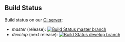 Build Status
------------

Build status on our [CI server](https://chef-ci.typo3.org):

- *master* (release): [![Build Status master branch](https://chef-ci.typo3.org/job/TYPO3-cookbooks/job/site-mailrelaytypo3org/branch/master/badge/icon)](https://chef-ci.typo3.org/job/TYPO3-cookbooks/job/site-mailrelaytypo3org/branch/master/)
- *develop* (next release): [![Build Status develop branch](https://chef-ci.typo3.org/job/TYPO3-cookbooks/job/site-mailrelaytypo3org/branch/develop/badge/icon)](https://chef-ci.typo3.org/job/TYPO3-cookbooks/job/site-mailrelaytypo3org/branch/develop/)
